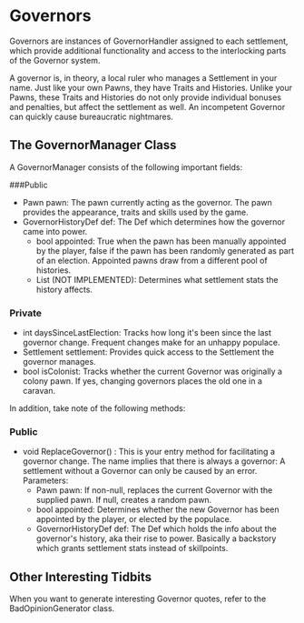 # Governors

Governors are instances of GovernorHandler assigned to each settlement, which provide additional
functionality and access to the interlocking parts of the Governor system.

A governor is, in theory, a local ruler who manages a Settlement in your name. Just like your own Pawns,
they have Traits and Histories. Unlike your Pawns, these Traits and Histories do not only provide individual
bonuses and penalties, but affect the settlement as well. An incompetent Governor can quickly cause
bureaucratic nightmares.

## The GovernorManager Class

A GovernorManager consists of the following important fields:

###Public
- Pawn pawn: The pawn currently acting as the governor. The pawn provides the appearance, traits and skills used by the game.
- GovernorHistoryDef def: The Def which determines how the governor came into power.
	- bool appointed: True when the pawn has been manually appointed by the player, false if the pawn has been randomly
		generated as part of an election. Appointed pawns draw from a different pool of histories.
	- List<SettlementStatOffsets> (NOT IMPLEMENTED): Determines what settlement stats the history affects.

### Private
- int daysSinceLastElection: Tracks how long it's been since the last governor change. Frequent changes make for an unhappy populace.
- Settlement settlement: Provides quick access to the Settlement the governor manages.
- bool isColonist: Tracks whether the current Governor was originally a colony pawn. If yes, changing governors places the old one in a caravan.

In addition, take note of the following methods:

### Public
- void ReplaceGovernor() : This is your entry method for facilitating a governor change. The name implies that there is always a governor: A settlement without a Governor can only be caused by an error.
	Parameters:
	- Pawn pawn: If non-null, replaces the current Governor with the supplied pawn. If null, creates a random pawn.
	- bool appointed: Determines whether the new Governor has been appointed by the player, or elected by the populace.
	- GovernorHistoryDef def: The Def which holds the info about the governor's history, aka their rise to power. Basically a backstory which grants settlement stats instead of skillpoints.


## Other Interesting Tidbits
When you want to generate interesting Governor quotes, refer to the BadOpinionGenerator class.